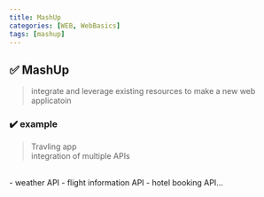 ```yaml
---
title: MashUp
categories: [WEB, WebBasics]
tags: [mashup]
---
```


## ✅ MashUp

> integrate and leverage existing resources to make a new web applicatoin

### ✔️ example

> Travling app<br>
> integration of multiple APIs <br>

<br>
- weather API
- flight information API
- hotel booking API...
